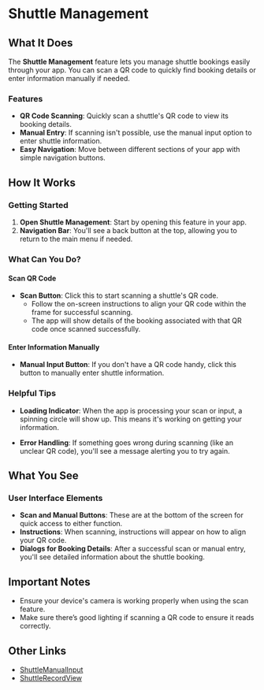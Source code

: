 # Shuttle Management

## What It Does

The **Shuttle Management** feature lets you manage shuttle bookings easily through your app. You can scan a QR code to quickly find booking details or enter information manually if needed.

### Features

- **QR Code Scanning**: Quickly scan a shuttle's QR code to view its booking details.
- **Manual Entry**: If scanning isn't possible, use the manual input option to enter shuttle information.
- **Easy Navigation**: Move between different sections of your app with simple navigation buttons.

## How It Works

### Getting Started

1. **Open Shuttle Management**: Start by opening this feature in your app.
2. **Navigation Bar**: You'll see a back button at the top, allowing you to return to the main menu if needed.

### What Can You Do?

#### Scan QR Code

- **Scan Button**: Click this to start scanning a shuttle's QR code.
  - Follow the on-screen instructions to align your QR code within the frame for successful scanning.
  - The app will show details of the booking associated with that QR code once scanned successfully.

#### Enter Information Manually

- **Manual Input Button**: If you don't have a QR code handy, click this button to manually enter shuttle information.

### Helpful Tips

- **Loading Indicator**: When the app is processing your scan or input, a spinning circle will show up. This means it's working on getting your information.
  
- **Error Handling**: If something goes wrong during scanning (like an unclear QR code), you'll see a message alerting you to try again.

## What You See

### User Interface Elements

- **Scan and Manual Buttons**: These are at the bottom of the screen for quick access to either function.
- **Instructions**: When scanning, instructions will appear on how to align your QR code.
- **Dialogs for Booking Details**: After a successful scan or manual entry, you'll see detailed information about the shuttle booking.

## Important Notes

- Ensure your device's camera is working properly when using the scan feature.
- Make sure there’s good lighting if scanning a QR code to ensure it reads correctly.


## Other Links
- [ShuttleManualInput](https://lazy-day-tech.github.io/TapTrackDocs/UI/Pages/ShuttleManualInput)
- [ShuttleRecordView](https://lazy-day-tech.github.io/TapTrackDocs/UI/Dialogs/ShuttleRecordView)